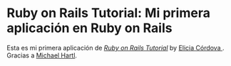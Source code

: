 # Ruby on Rails Tutorial: Mi primera aplicación en Ruby on Rails

Esta es mi primera aplicación de  [*Ruby on Rails Tutorial*](http://railstutorial.org/) by [Elicia Córdova ](http://http://elioycor.tumblr.com/). 
Gracias a  [Michael Hartl](http://michaelhartl.com/).

